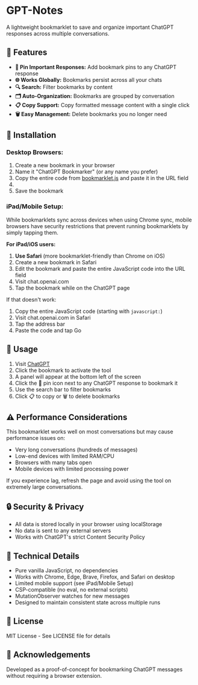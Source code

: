 # GPT-Notes

A lightweight bookmarklet to save and organize important ChatGPT responses across multiple conversations.

## 🌟 Features

- **📌 Pin Important Responses:** Add bookmark pins to any ChatGPT response
- **🌐 Works Globally:** Bookmarks persist across all your chats
- **🔍 Search:** Filter bookmarks by content
- **🗂️ Auto-Organization:** Bookmarks are grouped by conversation
- **📋 Copy Support:** Copy formatted message content with a single click
- **🗑️ Easy Management:** Delete bookmarks you no longer need

## 🚀 Installation

### Desktop Browsers:
1. Create a new bookmark in your browser
2. Name it "ChatGPT Bookmarker" (or any name you prefer)
3. Copy the entire code from [bookmarklet.js](bookmarklet.js) and paste it in the URL field
4. 
5. Save the bookmark

### iPad/Mobile Setup:
While bookmarklets sync across devices when using Chrome sync, mobile browsers have security restrictions that prevent running bookmarklets by simply tapping them.

**For iPad/iOS users:**
1. **Use Safari** (more bookmarklet-friendly than Chrome on iOS)
2. Create a new bookmark in Safari
3. Edit the bookmark and paste the entire JavaScript code into the URL field
4. Visit chat.openai.com
5. Tap the bookmark while on the ChatGPT page

If that doesn't work:
1. Copy the entire JavaScript code (starting with `javascript:`)
2. Visit chat.openai.com in Safari
3. Tap the address bar
4. Paste the code and tap Go

## 📖 Usage

1. Visit [ChatGPT](https://chat.openai.com)
2. Click the bookmark to activate the tool
3. A panel will appear at the bottom left of the screen
4. Click the 📌 pin icon next to any ChatGPT response to bookmark it
5. Use the search bar to filter bookmarks
6. Click 📋 to copy or 🗑️ to delete bookmarks

## ⚠️ Performance Considerations

This bookmarklet works well on most conversations but may cause performance issues on:
- Very long conversations (hundreds of messages)
- Low-end devices with limited RAM/CPU
- Browsers with many tabs open
- Mobile devices with limited processing power

If you experience lag, refresh the page and avoid using the tool on extremely large conversations.

## 🔒 Security & Privacy

- All data is stored locally in your browser using localStorage
- No data is sent to any external servers
- Works with ChatGPT's strict Content Security Policy

## 🧰 Technical Details

- Pure vanilla JavaScript, no dependencies
- Works with Chrome, Edge, Brave, Firefox, and Safari on desktop
- Limited mobile support (see iPad/Mobile Setup)
- CSP-compatible (no eval, no external scripts)
- MutationObserver watches for new messages
- Designed to maintain consistent state across multiple runs

## 📝 License

MIT License - See LICENSE file for details

## 🙏 Acknowledgements

Developed as a proof-of-concept for bookmarking ChatGPT messages without requiring a browser extension.

